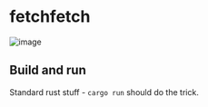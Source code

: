 # fetchfetch

![image](https://github.com/TheBicPen/fetchfetch/assets/23622288/0ac7cf86-6f63-476b-b474-34a55977a363)

## Build and run
Standard rust stuff - `cargo run` should do the trick.
